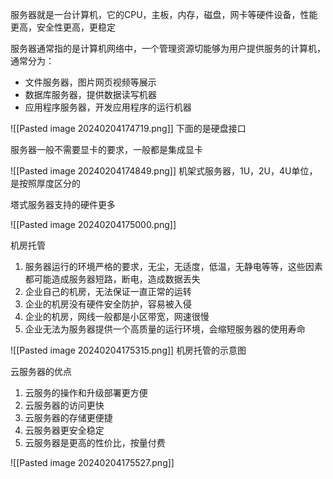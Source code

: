 服务器就是一台计算机，它的CPU，主板，内存，磁盘，网卡等硬件设备，性能更高，安全性更高，更稳定

服务器通常指的是计算机网络中，一个管理资源切能够为用户提供服务的计算机，通常分为：
- 文件服务器，图片网页视频等展示
- 数据库服务器，提供数据读写机器
- 应用程序服务器，开发应用程序的运行机器

![[Pasted image 20240204174719.png]]
下面的是硬盘接口

服务器一般不需要显卡的要求，一般都是集成显卡

![[Pasted image 20240204174849.png]]
机架式服务器，1U，2U，4U单位，是按照厚度区分的

塔式服务器支持的硬件更多

![[Pasted image 20240204175000.png]]

机房托管
1. 服务器运行的环境严格的要求，无尘，无适度，低温，无静电等等，这些因素都可能造成服务器短路，断电，造成数据丢失
2. 企业自己的机房，无法保证一直正常的运转
3. 企业的机房没有硬件安全防护，容易被入侵
4. 企业的机房，网线一般都是小区带宽，网速很慢
5. 企业无法为服务器提供一个高质量的运行环境，会缩短服务器的使用寿命

![[Pasted image 20240204175315.png]]
机房托管的示意图

云服务器的优点
1. 云服务的操作和升级部署更方便
2. 云服务器的访问更快
3. 云服务器的存储更便捷
4. 云服务器更安全稳定
5. 云服务器是更高的性价比，按量付费

![[Pasted image 20240204175527.png]]
